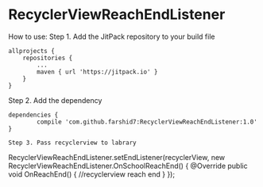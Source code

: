 # RecyclerViewReachEndListener
How to use:
Step 1. Add the JitPack repository to your build file

	allprojects {
		repositories {
			...
			maven { url 'https://jitpack.io' }
		}
	}
  Step 2. Add the dependency

	dependencies {
	        compile 'com.github.farshid7:RecyclerViewReachEndListener:1.0'
	}
	
    Step 3. Pass recyclerview to labrary
    
    
RecyclerViewReachEndListener.setEndListener(recyclerView, new RecyclerViewReachEndListener.OnSchoolReachEnd() {
            @Override
            public void OnReachEnd() {
                //recyclerview reach end
            }
        });
